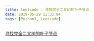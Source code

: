 ```yaml
---
title: leetcode : 寻找完全二叉树的叶子节点
date: 2019-05-29 11:33:04
tags: [Python3, Leetcode]
---
```


[寻找完全二叉树的叶子节点](https://leetcode-cn.com/problems/find-leaves-of-binary-tree/)

